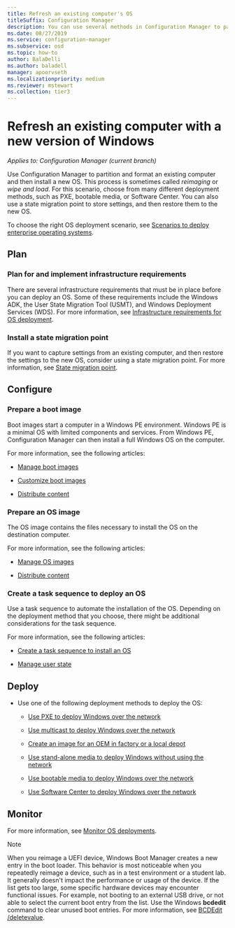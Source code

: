 ```yaml
---
title: Refresh an existing computer's OS
titleSuffix: Configuration Manager
description: You can use several methods in Configuration Manager to partition and format an existing computer and install a new OS on the computer.
ms.date: 08/27/2019
ms.service: configuration-manager
ms.subservice: osd
ms.topic: how-to
author: BalaDelli
ms.author: baladell
manager: apoorvseth
ms.localizationpriority: medium
ms.reviewer: mstewart
ms.collection: tier3
---
```


# Refresh an existing computer with a new version of Windows

*Applies to: Configuration Manager (current branch)*

Use Configuration Manager to partition and format an existing computer and then install a new OS. This process is sometimes called *reimaging* or *wipe and load*. For this scenario, choose from many different deployment methods, such as PXE, bootable media, or Software Center. You can also use a state migration point to store settings, and then restore them to the new OS.

To choose the right OS deployment scenario, see [Scenarios to deploy enterprise operating systems](scenarios-to-deploy-enterprise-operating-systems.md).

## <a name="BKMK_Plan"></a> Plan

### Plan for and implement infrastructure requirements

There are several infrastructure requirements that must be in place before you can deploy an OS. Some of these requirements include the Windows ADK, the User State Migration Tool (USMT), and Windows Deployment Services (WDS). For more information, see [Infrastructure requirements for OS deployment](../plan-design/infrastructure-requirements-for-operating-system-deployment.md).

### Install a state migration point

If you want to capture settings from an existing computer, and then restore the settings to the new OS, consider using a state migration point. For more information, see [State migration point](../get-started/prepare-site-system-roles-for-operating-system-deployments.md#state-migration-point).

## <a name="BKMK_Configure"></a> Configure

### Prepare a boot image

Boot images start a computer in a Windows PE environment. Windows PE is a minimal OS with limited components and services. From Windows PE, Configuration Manager can then install a full Windows OS on the computer.

For more information, see the following articles:

- [Manage boot images](../get-started/manage-boot-images.md)

- [Customize boot images](../get-started/customize-boot-images.md)

- [Distribute content](../../core/servers/deploy/configure/deploy-and-manage-content.md#bkmk_distribute)

### Prepare an OS image

The OS image contains the files necessary to install the OS on the destination computer.

For more information, see the following articles:

- [Manage OS images](../get-started/manage-operating-system-images.md)

- [Distribute content](../../core/servers/deploy/configure/deploy-and-manage-content.md#bkmk_distribute)

### Create a task sequence to deploy an OS

Use a task sequence to automate the installation of the OS. Depending on the deployment method that you choose, there might be additional considerations for the task sequence.

For more information, see the following articles:

- [Create a task sequence to install an OS](create-a-task-sequence-to-install-an-operating-system.md)

- [Manage user state](../get-started/manage-user-state.md)

## <a name="BKMK_Deploy"></a> Deploy

- Use one of the following deployment methods to deploy the OS:

  - [Use PXE to deploy Windows over the network](use-pxe-to-deploy-windows-over-the-network.md)

  - [Use multicast to deploy Windows over the network](use-multicast-to-deploy-windows-over-the-network.md)

  - [Create an image for an OEM in factory or a local depot](create-an-image-for-an-oem-in-factory-or-a-local-depot.md)

  - [Use stand-alone media to deploy Windows without using the network](use-stand-alone-media-to-deploy-windows-without-using-the-network.md)

  - [Use bootable media to deploy Windows over the network](use-bootable-media-to-deploy-windows-over-the-network.md)

  - [Use Software Center to deploy Windows over the network](use-software-center-to-deploy-windows-over-the-network.md)

## Monitor

For more information, see [Monitor OS deployments](monitor-operating-system-deployments.md).

> [!Note]
> When you reimage a UEFI device, Windows Boot Manager creates a new entry in the boot loader. This behavior is most noticeable when you repeatedly reimage a device, such as in a test environment or a student lab. It generally doesn't impact the performance or usage of the device. If the list gets too large, some specific hardware devices may encounter functional issues. For example, not booting to an external USB drive, or not able to select the current boot entry from the list. Use the Windows **bcdedit** command to clear unused boot entries. For more information, see [BCDEdit /deletevalue](/windows-hardware/drivers/devtest/bcdedit--deletevalue).<!-- 2841926 -->